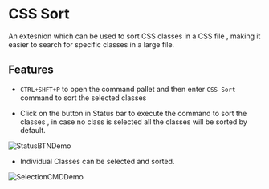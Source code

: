 # CSS Sort

An extesnion which can be used to sort CSS classes in a CSS file , making it easier to search for specific classes in a large file.

## Features

- `CTRL+SHFT+P` to open the command pallet and then enter `CSS Sort` command to sort the selected classes

- Click on the button in Status bar to execute the command to sort the classes , in case no class is selected all the classes will be sorted by default.

![StatusBTNDemo](https://user-images.githubusercontent.com/19192316/124244404-8755cd00-db3c-11eb-999d-8158fa4048bb.gif)

- Individual Classes can be selected and sorted.

![SelectionCMDDemo](https://user-images.githubusercontent.com/19192316/124244383-83c24600-db3c-11eb-928e-ed9e455910ef.gif)

